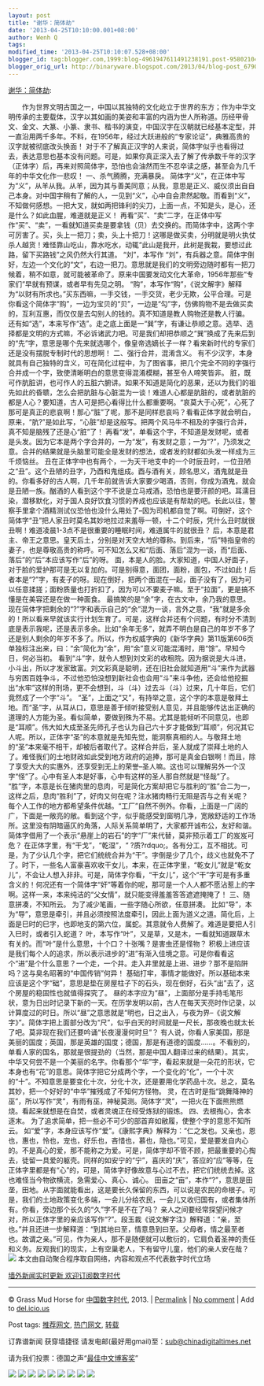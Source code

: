 ```yaml
---
layout: post
title: "谢华：简体劫"
date: '2013-04-25T10:10:00.001+08:00'
author: Wenh Q
tags:
modified_time: '2013-04-25T10:10:07.528+08:00'
blogger_id: tag:blogger.com,1999:blog-4961947611491238191.post-958021043154117271
blogger_orig_url: http://binaryware.blogspot.com/2013/04/blog-post_6790.html
---
```


[谢华：简体劫](http://feedproxy.google.com/~r/chinagfwblog/~3/aMcHRYRgd80/):

　　作为世界文明古国之一，中国以其独特的文化屹立于世界的东方；作为中华文明传承的主要载体，汉字以其如画的美姿和丰富的内涵为世人所称道。历经甲骨文、金文、大篆、小篆、隶书、楷书的演变，中国汉字在汉朝就已经基本定型，并一直沿用两千多年。不料，在1956年，经过大跃进般的“专家论证”，典雅高贵的汉字就被彻底改头换面！
对于不了解真正汉字的人来说，简体字似乎也看得过去，表达意思也基本没有问题。可是，如果你真正深入去了解了传承数千年的汉字（正体字）后，再来对照简体字，恐怕也会油然而生不忍卒读之感，甚至会为几千年的中华文化作一悲叹！
一、杀气腾腾，充满暴戾。
简体字“义”，在正体中写为“义”，从羊从我。从羊，因为其与善美同意；从我，意思是正义、威仪须出自自己本身。对中国字稍有了解的人，一见到“义”，心中自会肃然起敬。而看到“义”，不知做何感想。一把大叉，就如两把锋利的尖刀，上面一点，不知是头，是心，还是什么？如此血腥，难道就是正义！
再看“买”、“卖”二字，在正体中写作“买”、“卖”，一看就知道买卖是要拿钱（贝）去交换的。而简体字中，这两个字可厉害了。买，头上一把刀；卖，头上十把刀！这哪是做买卖，分明就是明火执仗杀人越货！难怪靠山吃山，靠水吃水，动辄“此山是我开，此树是我栽，要想过此路，留下买路钱”之风仍然大行其道。
“刘”，本写作
“刘”，有兵器之意。简体字倒好，左边一个文化的“文”，右边一把刀。意思就是我们的文明旁边随时都有一把刀候着，稍不如意，就可能被革命了。原来中国要发动文化大革命，1956年那些“专家们”早就有预谋，或者早有先见之明。
“购”，本写作“购”，《说文解字》解释为“以财有所求也。”买东西嘛，一手交钱，一手交货，老少无欺，公平合理。可是你看这个简体字“购”，一边为宝贝的“贝”，一边是“勾”字，仿佛购物不是去做买卖的，互利互惠，而仅仅是去勾别人的钱的。真不知道是教人购物还是教人行骗。
还有如“选”，本来写作“选”。走之底上面是一“巽”字，有谦让恭顺之意。选举、选择都是文明的方式嘛，不必诉诸武力吧。可是我们却把恭顺之“巽”换成了先来后到的“先”字，意思是哪个先来就选哪个，像皇帝选嫡长子一样？看来新时代的专家们还是没有摆脱专制时代的思想啊！
二、强行合并，混淆含义。
有不少汉字，本身就具有自己独特的含义，可在简化过程中，为了图省事，把几个完全不同的字强行合并成一个字，致使清晰明白的意思变得混淆模糊，甚至令人啼笑皆非。
脏，既可作肮脏讲，也可作人的五脏六腑讲。如果不知道是简化的恶果，还以为我们的祖先如此的昏聩，怎么会把肮脏与心脏混为一谈！难道人心都是肮脏的，或者肮脏的都是人心？要知道，古人可是把心看得比什么都重要啊。“哀莫大于心死”，心死了那可是真正的悲哀啊！那心“脏”了呢，那不是同样悲哀吗？看看正体字就会明白，原来，“肮?”是如此写，“心脏”却是这般写。把两个风马牛不相及的字强行合并，真不知是脑残了还是心“脏”了！
再看“发”，单看这个字，不知道是发财呢，或者是头发。因为它本是两个字合并的，一为“发”，有发财之意；一为“?”，乃须发之意。合并的结果就是头脑里可能全是发财的想法，或者发的财都如头发一样成为三千烦恼丝。
丑在正体字中也有两个，一为天干地支中的一个时辰丑时，一位丑陋之“丑”。这个丑陋的丑字，乃酉和鬼组成。酉与酒有关，顾名思义，酒鬼就是丑的。你看多好的古人啊，几千年前就告诉大家要少喝酒，否则，你成为酒鬼，就会是丑陋一族。酗酒的人看到这个字不说是立马戒酒，恐怕也是要汗颜的吧。耳濡目染，潜移默化，对于国人良好饮食习惯的养成也应该是有帮助的吧。长此以往，警察手里拿个酒精测试仪恐怕也没什么用处了–因为司机都自觉了啊。可倒好，这个简体字“丑”把人家丑时莫名其妙地拉过来羞辱一顿，十二个时辰，凭什么丑时就很丑啊！难道凌晨1-3点不是很重要的睡眠时间，难道属牛的就很丑？
后，本意是君主、帝王之意思。皇天后土，分别是对天空大地的尊称。到后来，“后”特指皇帝的妻子，也是尊敬高贵的称呼。可不知怎么又和“后面、落后”混为一谈，而“后面、落后”的“后”本应该写作“后”的呀。
面，本是人的脸。大家知道，中国人好面子，对于脸的爱护那可是无以复加的。可是别得意，面团，面粉，面包，不过如此！后者本是“?”字，有麦子的呀。现在倒好，把两个面混在一起，面子没有了，因为可以任意揉搓；面粉质量也打折扣了，因为可以不要麦子嘛。至于“拉面”，更是搞不懂是在美容还是在做一种面食。
最搞笑的是“余”字，在古文中，余乃我的意思。现在简体字把剩余的“?”字和表示自己的“余”混为一谈，言外之意，“我”就是多余的！所以看来早就该实行计划生育了。可是，这样合并还有个问题，有时分不清到底是表示我呢，还是表示多余。比如“余年无多”，就弄不明白是自己的年岁不多了还是别人剩余的年岁不多了。所以，作为权威字典的《新华字典》第11版第606页单独标注出来，曰：“余”简化为“余”，用“余”意义可能混淆时，用“馀”。早知今日，何必当初。
看到“斗”字，就令人想到刘文彩的收租院。因为据说是大斗进，小斗出，所以才发家致富。刘文彩真是聪明，还在旧社会就知道用“斗”来作为武器与穷困百姓争斗，不过他恐怕没想到新社会也会用“斗”来斗争他，还会给他挖掘出“水牢”这样的刑场，更不会想到，斗（斗）过去斗（斗）过来，几十年后，它们竟然成了一个字“斗”。
“圣”，上面之“又”，有持举之意，这个字的本意是敬拜土地。而“圣”字，从耳从口，意思是善于倾听接受别人意见，并且能够传达出正确的道理的人方能为圣。看似简单，要做到殊为不易。尤其是能倾听不同意见，也即是“耳顺”。伟大如大成至圣先师孔子也认为自己六十岁才能做到“耳顺”，何况其它人呢。所以，正体字“圣”的本意就是先知先觉，能洞察真相的人。与敬拜土地的“圣”本来毫不相干，却被后者取代了。这样合并后，圣人就成了崇拜土地的人了。难怪我们的土地财政如此受到地方政府的追捧，那可是真金白银啊！而且，除了享受大大的实惠外，还享受到无上的荣誉–圣人嘛。这也可以理解另外一个汉字“怪”了。心中有圣人本是好事，心中有这样的圣人那自然就是“怪哉”了。
“胜”字，本意是长在猪肉里的息肉，可是简化方案却把它与胜利的“胜”合二为一，这样之后，息肉“胜利”了，好肉又何在呢？注水猪肉畅行无阻是否与之有关呢？
每个人工作的地方都希望条件优越。“工厂”自然不例外。你看，上面是一广阔的广，下面是一敞亮的敞。看到这个字，似乎能感受到窗明几净，宽敞舒适的工作场所。这里没有阴暗逼仄的角落，人际关系简单明了，大家都开诚布公，友好和谐。简体字借用了一个表示“悬崖上的岩石”的字“厂”来代替，莫非预示着工厂的岌岌可危？
在正体字里，有“干戈”，“乾湿”，“
?质?rdquo;。各有分工，互不相扰。可是，为了少认几个字，把它们统统合并为“干”。字倒是少了几个，歧义也就免不了了。时下，一些名人富豪喜欢收干女儿，本来，在正体字里，“乾女儿”就是“乾女儿”，不会让人想入非非。可是，简体字你看，“干女儿”，这个“干”字可是有多重含义的！何况还有一个简体字“奸”等着你的呢，那可是一个人人都不愿沾惹上的字啊。这样一来，本来纯洁的“父女情”，就只能变得羞羞答答遮遮掩掩了！
三、随意拼凑，不知所云。
为了减少笔画，一些字随心所欲，任意拼凑。
比如“导”，本为“导”，意思是牵引，并且必须按照法度牵引，因此上面为道义之道。简化后，上面是巳时的巳字，也即地支的第六位，属蛇。其意就令人费解了。难道是要把人引入巳时，或者引入蛇道？
叶，本写作“叶”，又是草，又是木，一看就知道跟草木有关的。而“叶”是什么意思，十个口？十张嘴？是害虫还是怪物？
积极上进应该是我们每个人的追求，所以表示进步的“进”有渐入佳境之意。可是你看看这个“进”是个什么意思？一个走，一个井。走入井里就是上进、进步？那不是陷阱吗？这与臭名昭著的“中国传销”何异！
基础打牢，事情才能做好。所以基础本来应该是这个字“础”，意思是垫在房屋柱子下的石头，现在倒好，石头“出”去了，这个房屋的稳固性也就值得探究了。
昼的本字应为“昼”，上面部分是手持毛笔形状，意为日出时记录下新的一天。在历学发明以前，古人在每天天亮时作记录，以计算度过的时日。所以“昼”之意思就是“明也，日之出入，与夜为界–《说文解字》”。简体字把上面部分改为“尺”，似乎白天的时间就是一尺长，那夜晚也就太长了吧。莫非现在我们还要吟诵“长夜漫漫何时旦”？
有人说，你看人家美国，那是美丽的国度；英国，那是英雄的国度；德国，那是有道德的国度……。不看别的，单看人家的国名，那就是很提劲的（当然，那是中国人翻译过来的结果）。其实，中华又何尝不是一个美丽的名字。你看那个“华”字，看起来就是一朵花的形状，它本身也有“花”的意思。简体字把它分成两个字，一个变化的“化”，一个十次的“十”。不知意思是要变化十次，分化十次，还是要用化学药品十次。总之，莫名其妙，把一个好好的“中华”摧残成了不知何方怪物。
灵，在古时是指“跳舞降神的巫”，所以写作“灵”，有雨有巫，神秘莫测。简体字“灵”，一把火在下面熊熊燃烧。看起来就想是在自焚，或者灵魂正在经受炼狱的锻炼。
四、去根掏心，舍本逐末。
为了追求简单，把一些必不可少的部首弃如敝履，使整个字的意思不知所云。
如“爱”字，本身应该写作“爱”。《康熙字典》解释为：“仁之发也。又亲也，恩也，惠也，怜也，宠也，好乐也，吝惜也，慕也，隐也。”可见，爱是要发自内心的。不是真心的爱，那不能称之为爱。可是，简体字却不管不顾，把最重要的心掏去，徒留一具爱的躯壳。同样的如安宁的“宁”，喜庆的“庆”，答应的“应”等等，在正体字里都是有“心”的，可是，简体字好像故意与心过不去，把它们统统去掉。这也难怪当今物欲横流，急需爱心、真心、诚心。
田亩之“亩”，本作“?”，意思是田垄，田地。从字面就能看出，这是要长久保留的东西，可以说是农民的命根子。可是，我们的土地政策变化多端，一会儿分给农民，一会儿又收归国有，或者集体所有。你看，旁边那个长久的“久”字不是不在了吗？
亲人之间要经常探望问候才对，所以正体字里的亲应该写作“?”。段玉裁《说文解字注》解释道：“亲，至也。”并且还进一步解释道：“到其地曰至，情意恳到曰至。父母者，情之最至者也。故谓之亲。”可见，作为亲人，那不是随便就可以敷衍的，它肩负着圣神的责任和义务。反观我们的现实，上有空巢老人，下有留守儿童，他们的亲人安在哉？
![](http://pixel.quantserve.com/pixel/p-89EKCgBk8MZdE.gif)
本文由自动聚合程序取自网络，内容和观点不代表数字时代立场

[墙外新闻实时更新 欢迎订阅数字时代](http://eepurl.com/mstlf)









* * * * *

© Grass Mud Horse for
[中国数字时代](https://kexueshangwang.info/chinese), 2013. |
[Permalink](https://kexueshangwang.info/chinese/2013/04/%e8%b0%a2%e5%8d%8e%ef%bc%9a%e7%ae%80%e4%bd%93%e5%8a%ab/)
|
[No
comment](https://kexueshangwang.info/chinese/2013/04/%e8%b0%a2%e5%8d%8e%ef%bc%9a%e7%ae%80%e4%bd%93%e5%8a%ab/#comments)
|
Add to
[del.icio.us](http://del.icio.us/post?url=https://kexueshangwang.info/chinese/2013/04/%e8%b0%a2%e5%8d%8e%ef%bc%9a%e7%ae%80%e4%bd%93%e5%8a%ab/&title=%E8%B0%A2%E5%8D%8E%EF%BC%9A%E7%AE%80%E4%BD%93%E5%8A%AB)


Post tags:
[推荐网文](https://kexueshangwang.info/chinese/tag/%e6%8e%a8%e8%8d%90%e7%bd%91%e6%96%87/?category=10466),
[热门网文](https://kexueshangwang.info/chinese/tag/%e7%83%ad%e9%97%a8%e7%bd%91%e6%96%87/?category=10466),
[转载](https://kexueshangwang.info/chinese/tag/%e8%bd%ac%e8%bd%bd/?category=10466)

订靠谱新闻 获穿墙捷径
请发电邮(最好用gmail)至：sub@chinadigitaltimes.net

请为我们投票：德国之声“[最佳中文博客奖](https://thebobs.com/chinese/category/2013/best-blog-chinese-2013/)”


[![](http://feeds.feedburner.com/~ff/chinagfwblog?d=yIl2AUoC8zA)](http://feeds.feedburner.com/~ff/chinagfwblog?a=aMcHRYRgd80:CtzAW8rrh5I:yIl2AUoC8zA)
[![](http://feeds.feedburner.com/~ff/chinagfwblog?i=aMcHRYRgd80:CtzAW8rrh5I:-BTjWOF_DHI)](http://feeds.feedburner.com/~ff/chinagfwblog?a=aMcHRYRgd80:CtzAW8rrh5I:-BTjWOF_DHI)
[![](http://feeds.feedburner.com/~ff/chinagfwblog?i=aMcHRYRgd80:CtzAW8rrh5I:F7zBnMyn0Lo)](http://feeds.feedburner.com/~ff/chinagfwblog?a=aMcHRYRgd80:CtzAW8rrh5I:F7zBnMyn0Lo)
[![](http://feeds.feedburner.com/~ff/chinagfwblog?i=aMcHRYRgd80:CtzAW8rrh5I:V_sGLiPBpWU)](http://feeds.feedburner.com/~ff/chinagfwblog?a=aMcHRYRgd80:CtzAW8rrh5I:V_sGLiPBpWU)
[![](http://feeds.feedburner.com/~ff/chinagfwblog?d=qj6IDK7rITs)](http://feeds.feedburner.com/~ff/chinagfwblog?a=aMcHRYRgd80:CtzAW8rrh5I:qj6IDK7rITs)
[![](http://feeds.feedburner.com/~ff/chinagfwblog?d=l6gmwiTKsz0)](http://feeds.feedburner.com/~ff/chinagfwblog?a=aMcHRYRgd80:CtzAW8rrh5I:l6gmwiTKsz0)
[![](http://feeds.feedburner.com/~ff/chinagfwblog?i=aMcHRYRgd80:CtzAW8rrh5I:gIN9vFwOqvQ)](http://feeds.feedburner.com/~ff/chinagfwblog?a=aMcHRYRgd80:CtzAW8rrh5I:gIN9vFwOqvQ)
[![](http://feeds.feedburner.com/~ff/chinagfwblog?d=TzevzKxY174)](http://feeds.feedburner.com/~ff/chinagfwblog?a=aMcHRYRgd80:CtzAW8rrh5I:TzevzKxY174)
![](http://feeds.feedburner.com/~r/chinagfwblog/~4/aMcHRYRgd80)
